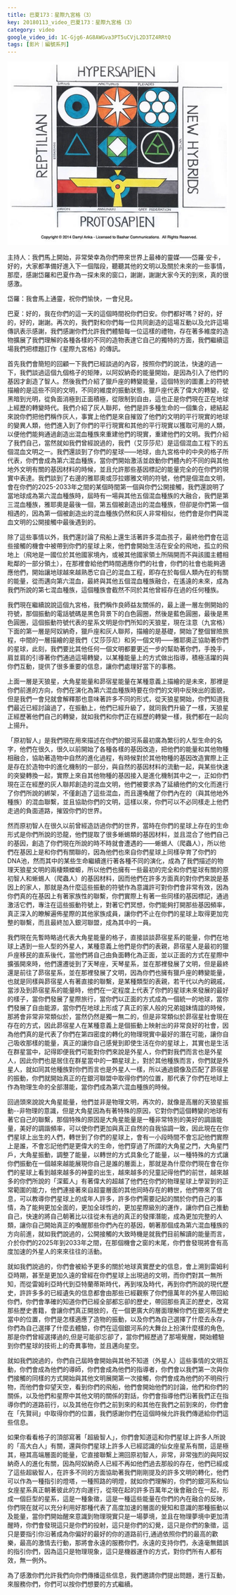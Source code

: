 ```yaml
---
title: 巴夏173：星際九宮格（3）
key: 20180113_video_巴夏173：星際九宮格（3）
category: video
google_video_id: 1C-Gjg6-AG8AWGva3PT5uCVjL2D3TZ4RRtQ
tags: [影片｜編號系列]
---
```


![巴夏星際九宮格.jpg](/assets/images/巴夏星際九宮格.jpg)

主持人：我們馬上開始，非常榮幸為你們帶來世界上最棒的靈媒——岱羅‧安卡，好的，大家都準備好進入下一個階段，聽聽其他的文明以及關於未來的一些事情，那麼，感謝岱羅和巴夏作為一探未來的窗口，謝謝，謝謝大家今天的到來，真的很感激。

岱羅：我會馬上通靈，祝你們愉快，一會兒見。

巴夏：好的，我在你們的這一天的這個時間祝你們日安。你們都好嗎？好的，好的，好的，謝謝。再次的，我們對和你們每一位共同創造的這場互動以及允許這場傳訊表示感謝，我們感謝你們允許我們體驗每一位這樣的禮物，存在著多維度的造物擴展了我們理解的各種各樣的不同的造物表達它自己的獨特的方面，我們繼續這場我們把標題訂作《星際九宮格》的傳訊。

首先我們會簡短的回顧一下我們已經談過的內容，按照你們的說法，快速的過一下，我們談過這個九個格子的矩陣，以阿奴納奇的能量開始，是因為引入了他們的基因才創造了智人。然後我們介紹了獵戶座的轉變能量，這個特別的圖畫上的符號描繪的是這些不同的文明，不同的維度的振動狀態，獵戶座代表了偉大的轉變，從黑暗到光明，從負面消極到正面積極，從限制到自由，這也正是你們現在正在地球上經歷的轉變時代。我們介紹了灰人聯邦，他們是許多種生命的一個集合，總結起來說你們把他們稱作灰人，事實上他們是來自摧毀了他們的文明的平行現實的地球的變異人類，他們進入到了你們的平行現實和其他的平行現實以獲取可用的人類，以便他們能夠通過創造出混血種族來重建他們的現實，重建他們的文明。我們介紹了我們自己，當然就如我們曾經說過的，我們（艾莎莎尼）是這個混血工程下的五個混血文明之一。我們還談到了你們的星球——地球，由九宮格中的中央的格子所代表，你們會成為第六混血種族，當你們開始激活並啟動你們體內的不同的與其他地外文明有關的基因材料的時候，並且允許那些基因標記的能量完全的在你們的現實中表達。我們談到了右邊的雅耶奧或莎拉娜雅文明的符號，他們是個混血文明，會在你們的2025-2033年之間的某個時間第一個與你們公開接觸，我們還說明了當地球成為第六混血種族時，屆時有一場與其他五個混血種族的大融合，我們是第三混血種族，雅耶奧是最後一個，第五個被創造出的混血種族，但卻是你們第一個相遇的，因為第一個被創造出的混血種族仍然和灰人非常相似，他們會是你們與混血文明的公開接觸中最後遇到的。

除了這些事情以外，我們還討論了飛船上還生活著許多混血孩子，最終他們會在這些接觸的機會中被帶到你們的星球上來，他們會開始生活在安全的飛地，孤立的飛地上（飛地是一國位於其他國家境內，或被其他國家領土所隔開而不與該國主體相毗鄰的一部分領土），在那裡會給他們時間適應你們的社會，你們的社會也能夠適應他們，開始讓地球越來越熟悉它自己的混血工程，即存在於每個人類內在的有關的能量，從而邁向第六混血，最終與其他五個混血種族融合，在遙遠的未來，成為我們所說的第七混血種族，這個種族會截然不同於其他曾經存在過的任何種族。

我們現在繼續說說這個九宮格，我們稱作良師益友關係的，最上邊一層左側開始的符號，那個振動的電話號碼是黑色背景下的白色圓圈，然後是藍色圓圈，最後是黑色圓圈，這個振動符號代表的星系文明是你們所知的天狼星，現在注意（九宮格）下面的第一層是阿奴納奇，獵戶座和灰人聯邦，描繪的是基礎，開始了整個冒險旅程，中間的一層描繪的是我們（艾莎莎尼）和另一個文明——雅耶奧正協助著你們的星球，此刻，我們要比其他任何一個文明都要更近一步的幫助著你們，手挽手，肩並肩的引導著你們通過這場轉變，以某種能量上的方式做出指導，積極活躍的與你們互動，提供了很多重要的信息，讓你們處理好當下的事務。

上面一層是天狼星，大角星能量和昴宿星能量在某種意義上描繪的是未來，那裡是你們前進的方向，你們在演化為第六混血種族時要在你們的文明中反映出的面貌，但是我們一會兒就會解釋那也意味著許多不同的形式，從天狼星開始，你們知道我們最近已經討論過了，在振動上，他們已經升級了，就同我們升級了一樣，天狼星正經歷著他們自己的轉變，就如我們和你們正在經歷的轉變一樣，我們都在一起向上揚升。

「原初智人」是我們現在用來描述在你們的銀河系最初廣為繁衍的人型生命的名字，他們在很久，很久以前開始了各種各樣的基因改造，把他們的能量和其他物種相融合，協助著造物中自然的進化過程，有時候對於其他物種的基因改造實際上正是存在於造物中的進化機制的一部分，與自然的基因材料的流動一起，與某些快速的突變轉換一起，實際上來自其他物種的基因接入是進化機制其中之一，正如你們現在正在經歷的灰人聯邦創造的混血文明，他們被要求為了延續他們的文化而進行了你們所說的綁架，不僅創造了這些混血，而且還喚醒了你們內在的（與其他地外種族）的混血聯繫，並且協助你們的文明，這樣以來，你們可以不必同樣走上他們走過的負面道路，摧毀你們的世界。

然而原初智人在很久以前曾經造訪過你們的世界，當時在你們的星球上存在的生命形式是你們所說的恐龍，他們提取了很多蜥蜴類的基因材料，並且混合了他們自己的基因，創造了你們現在所說的時不時就會遭遇的——蜥蜴人（爬蟲人），所以他們在基因上是和你們有關聯的，因為他們也來自你們星球上同樣孕育了你們的DNA池，然而其中的某些生命繼續進行著各種不同的演化，成為了我們描述的物理天狼星文明的兩棲類蠑螈，所以他們也擁有一些最初的完全和你們星球有關的原初智人和蜥蜴人（爬蟲人）的基因材料，因而他們在許多方面真的對你們來說是基因上的家人，那就是為什麼這些振動的符號作為意識許可對你們會非常有效，因為你們真的在基因上有著家族性的聯繫，你們實際上有著一些同樣的基因標記，通過激活它們，專注在這些振動符號上，對著它們冥想，你們能夠打開那些基因頻率，真正深入的瞭解遍佈星際的其他家族成員，讓你們不止在你們的星球上取得更加完整的聯繫，而且最終加入銀河聯盟，成為其中的一員。

我們現在先暫時略過代表大角星能量的格子，直接談談昴宿星系的能量，你們在地球上遇到一些人型的外星人，某種意義上他們是你們的表親，昴宿星人是最初的獵戶座移民的直系後代，當他們將自己由負面轉化為正面，並以正面的方式在星際中擴張開來時，他們還遷徙到了天琴座，天琴星系，並在那裡發展了文明，但是最終還是前往了昴宿星系，並在那裡發展了文明，因為你們也擁有獵戶座的轉變能量，也就是同樣與昴宿星人有著直接的聯繫，是某種類型的表親，若干代以內的親戚，當涉及到昴宿星系的能量時，他們在一定程度上代表了你們的星球未來發展的最好的樣子，當你們發展了星際旅行，當你們以正面的方式成為一個統一的地球，當你們發展了自由能源，當你們在地球上形成了真正的家人般的兄弟姐妹情誼的時候，那將會非常非常類似於，當然仍然是獨一無二的，但是非常類似於昴宿星社會現在存在的方式，因此昴宿星人在某種意義上是個振動上映射出的非常良好的社會，因為他們真的是代表了你們在第四密度的轉化的物理現實中最好的潛在可能，讓你自己吸收那樣的能量，真正的讓你自己感覺到即使生活在你的星球上，其實也是生活在群星當中，記得即便我們可能對你們來說是外星人，你們對我們而言也是外星人，因此你們也是居住在群星當中的一顆星球上，對於其他種族而言，你們就是外星人，就如同其他種族對你們而言也是外星人一樣，所以通過鏡像及匹配了昴宿星的振動，你們就開始真正的在銀河聯盟中取得你們的位置，那代表了你們在地球上作為物理生命的全部潛能，當你們成為第六混血種族的時候。

回過頭來說說大角星能量，他們並非是物理文明，再次的，就像是高層的天狼星振動--非物理的意識，但是大角星因為有著特殊的原因，它對你們這個轉變的地球有著它自己的聯繫，那個特殊的原因是大角星能量是一種非常特別的美好的調諧能量，美好的調諧頻率，可以使你們更加與真正自然的自我協調一致，因此現在在你們星球上出生的人們，轉世到了你們的星球上，會有一小段時間不會忘記他們實際上是誰，不會忘記他們是更偉大的生命，他們穿過了所謂的大角星之門，大角星門戶，大角星振動，調整了能量，以轉世的方式具象化了能量，以一種特殊的方式讓你們振動在一個越來越能展現你自己是誰的層面上，那就是為什麼你們現在會在你們的星球上看到越來越多的神童的出生，越來越多的兒童記得他們的前世，越來越多的你們所說的「深藍人」有著偉大的超越了他們在你們的物理星球上學習到的正常範圍的能力，他們連接著來自超靈層面的其他同時存在的轉世，他們帶來了信息，可以教導你們星球上的成年人許多，許多你們需要記起的關於你們自己的事情，為了能夠更加全面的，更加全球性的，更加星際級別的運作，讓你們自己推動自己，快速的將自己朝著比以往從未有過的真正的發揮潛能，成為更加完整的人類，讓你自己開始真正的喚醒那些你們內在的基因，朝著那個成為第六混血種族的方向前進，就如我們說過的，公開接觸的大致時機是就我們目前解讀的能量而言，介於你們的2025年到2033年之間，在那個機會之窗的末尾，你們會發現將會有高度加速的外星人的來來往往的活動。

就如我們說過的，你們會被給予更多的關於地球真實歷史的信息，會上溯到雷姆利亞時期，甚至是更加久遠的曾經在你們星球上出現過的文明，而你們對其一無所知，而從雷姆利亞時代到亞特蘭蒂斯時代，再到埃及時代，再到你們所說的現代歷史，許許多多的已經遺失的信息都會由那些已經觀察了你們億萬年的外星人帶回給你們，你們會準確的知道你們已經全部都忘卻的歷史，帶回那些真正的歷史，改寫那些歷史書籍，會讓你們真正開放的，在一個更廣大的層面理解你們在銀河系歷史當中的位置，你們是怎樣適應了造物的振動，以及你們為自己選擇了什麼去永存，你們為自己選擇了什麼去體驗，你們在這個銀河系的大舞台上扮演什麼樣的角色,那是你們曾經選擇過的,但是可能卻忘卻了，當你們經歷過了那場覺醒，開始體驗到你們星球的技術上的奇異事物，並且邁向星空。

就如我們說過的，你們自己屆時會開始與其他不知道（外星人）這些事情的文明互動，你們會成為他們的導師，你們會成為他們的指導者，你們會以我們第一次與你們接觸的同樣的方式開始與其他文明展開第一次接觸，你們會成為他們的不明飛行物，而他們會仰望天空，看到你們的飛船，他們會開始他們的討論，他們和你們的關係，以及他們和星際中其他文明的關係的對話，你們會指導他們沿著我們正在指導你們的道路前行，以及其他在你們之前到來的和其他在我們之前到來的，你們會在「先賢祠」中取得你們的位置，我們感謝你們在這個時候允許我們傳遞給你們這些信息。

如果你看看格子的頂部寫著「超級智人」，你們會知道這和你們星球上許多人所說的「高大白人」有關，還與你們星球上許多人已經認識的仙女座星系有關，這是極其，極其高端層面的能量，它直接聯繫上溯回原初智人，非常，非常強烈的與阿奴納奇人的進化有關，因為阿奴納奇人已經不再如他們過去那般的存在，他們已經成了這些超級智人，在許多不同的方面協助著我們剛剛提及的許多文明的轉化，他們可以作為一種指引的燈塔，一種照路的明燈，就如你們理解的，你們的銀河系和仙女座星系真正朝著彼此的方向運行，從現在起的許多百萬年之後會融合在一起，形成一個巨型的星系，這是一種象徵，這是一種這些能量在你們的內在融合的反映，你們現在就可以充分利用好那種代表了高度加速的層面的覺知和意識的那種振動以及能量，當你們開始醒來意識到物理現實只是一場夢境，並且在物理夢境中更加清醒時，你們會發現這只是你們的投射，這只是你們的幻覺，這只是你們的象徵，這只是要指引你沿著成為你偏好的最好的你的道路前行,通過依照你們的最高的歡樂，最高的激情去行動，那將會永遠的服務你們，永遠的支持你們，永遠毫無錯誤的指引你們，因為這只是物理現象，這只是機器運作的方式，對你們所有人都有效，無一例外。

為了感激你們允許我們向你們傳播這些信息，我們邀請你們提出問題，進行互動，來服務你們，你們可以按你們想要的方式繼續。
